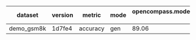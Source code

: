| dataset | version | metric | mode | opencompass.models.OpenAISDK_opencompass_deepseek-chat |
|----- | ----- | ----- | ----- | -----|
| demo_gsm8k | 1d7fe4 | accuracy | gen | 89.06 |
